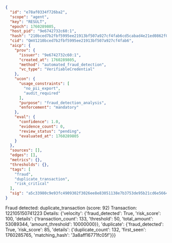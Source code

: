 ```json
{
  "id": "e78af0334f726ba2",
  "scope": "agent",
  "key": "RESULT",
  "epoch": 1760289805,
  "host_pid": "9e6742732c60:1",
  "hash": "210bced7b2fbf5995ee21913bf507a927cf4fab6cd5cabad4e21ed0862f09578",
  "cid": "QmV1210bced7b2fbf5995ee21913bf507a927cf4fab6",
  "aicp": {
    "prov": {
      "issuer": "9e6742732c60:1",
      "created_at": 1760289805,
      "method": "automated_fraud_detection",
      "vc_type": "VerifiableCredential"
    },
    "ucon": {
      "usage_constraints": [
        "no_pii_export",
        "audit_required"
      ],
      "purpose": "fraud_detection_analysis",
      "enforcement": "mandatory"
    },
    "eval": {
      "confidence": 1.0,
      "evidence_count": 0,
      "review_status": "pending",
      "evaluated_at": 1760289805
    }
  },
  "sources": [],
  "edges": [],
  "metrics": {},
  "thresholds": {},
  "tags": [
    "fraud",
    "duplicate_transaction",
    "risk_critical"
  ],
  "sig": "a5c33980c9e93fc4909302f3026ee8e83051138e7b3753de95b21cd6e5664597"
}
```

Fraud detected: duplicate_transaction (score: 92)
Transaction: 122105150741223
Details: {'velocity': {'fraud_detected': True, 'risk_score': 100, 'details': {'transaction_count': 133, 'threshold': 50, 'total_amount': 53089344, 'amount_threshold': 10000000}}, 'duplicate': {'fraud_detected': True, 'risk_score': 85, 'details': {'duplicate_count': 132, 'first_seen': 1760285765, 'matching_hash': '3a8aff16771fc05f'}}}